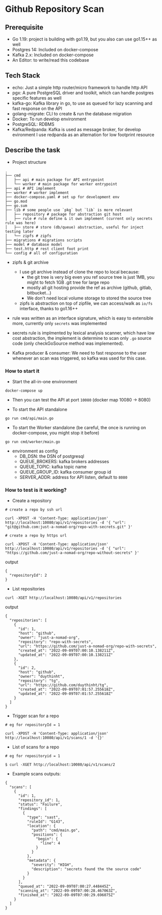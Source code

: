 # Github Repository Scan

## Prerequisite
* Go 1.19: project is building with go1.19, but you also can use go1.15++ as well
* Postgres 14: Included on docker-compose
* Kafka 2.x: Included on docker-compose
* An Editor: to write/read this codebase

## Tech Stack

* echo: Just a simple http router/micro framework to handle http API
* pgx: A pure PostgreSQL driver and toolkit, which can handle postgres specific features as well
* kafka-go: Kafka library in go, to use as queued for lazy scanning and fast response on the API
* golang-migrate: CLI to create & run the database migration 
* Docker: To run develop environment
* PostgreSQL: RDBMS
* Kafka/Redpanda: Kafka is used as message broker, for develop evironment I use redpanda as an alternation for low footprint resource

## Describe the task

* Project structure

```
.
├── cmd
│   ├── api # main package for API entrypoint
│   └── worker # main package for worker entrypoint
├── api # API implement
├── worker # worker implement
├── docker-compose.yaml # set up for development env
├── go.mod
├── go.sum
├── lib # some people use `pkg` but `lib` is more relevant
│   ├── repository # package for abstraction git host
│   ├── rule # rule define & it own implement (current only secrets rule was here)
│   ├── store # store (db/queue) abstraction, useful for inject testing later
│   └── zipfs # zipfs
├── migrations # migrations scripts
├── model # database model
├── test.http # rest client foot print
└── config # all of configuration
```

* zipfs & git archive
    * I use git archive instead of clone the repo to local because:
        * the git tree is very big even you ref source tree is just 1MB, you might to fetch 1GB .git tree for large repo
        * mostly all git hosting provide the ref as archive (github, gitlab, bitbucket...)
        * We don't need local volume storage to stored the source tree
    * zipfs is abstraction on top of zipfile, we can access/walk as `io/fs` interface, thanks to go1.16++
* rule was written as an interface signature, which is easy to extensible more, currently only `secrets` was implemented
* secrets rule is implmented by lexical analysis scanner, which have low cost abstraction, the implement is determine to scan only `.go` source code (only checkGoSource method was implemented).

* Kafka producer & consumer: We need to fast response to the user whenever an scan was triggered, so kafka was used for this case.

### How to start it

* Start the all-in-one environment

```
docker-compose up
```

* Then you can test the API at port `10080` (docker map 10080 -> 8080)

* To start the API standalone

```
go run cmd/api/main.go
```

* To start the Worker standalone (be careful, the once is running on docker-compose, you might stop it before)

```
go run cmd/worker/main.go
```

* environment as config
    * DB_DSN: the DSN of postgresql
    * QUEUE_BROKERS: kafka brokers addresses
    * QUEUE_TOPIC: kafka topic name
    * QUEUE_GROUP_ID: kafka consumer group id
    * SERVER_ADDR: address for API listen, default to `8080`

### How to test is it working?

* Create a repository

```
# create a repo by ssh url

curl -XPOST -H 'Content-Type: application/json' http://localhost:10080/api/v1/repositories -d '{ "url": "git@github.com:just-a-nomad-org/repo-with-secrets.git" }'

# create a repo by https url

curl -XPOST -H 'Content-Type: application/json' http://localhost:10080/api/v1/repositories -d '{ "url": "https://github.com/just-a-nomad-org/repo-without-secrets" }'

```
output
```
{
  "repositoryId": 2
}
```

* List repositories

```
curl -XGET http://localhost:10080/api/v1/repositories
```

output

```
{
  "repositories": [
    {
      "id": 1,
      "host": "github",
      "owner": "just-a-nomad-org",
      "repository": "repo-with-secrets",
      "url": "https://github.com/just-a-nomad-org/repo-with-secrets",
      "created_at": "2022-09-09T07:00:10.138211Z",
      "updated_at": "2022-09-09T07:00:10.138211Z"
    },
    {
      "id": 2,
      "host": "github",
      "owner": "duythinht",
      "repository": "tg",
      "url": "https://github.com/duythinht/tg",
      "created_at": "2022-09-09T07:01:57.255618Z",
      "updated_at": "2022-09-09T07:01:57.255618Z"
    }
  ]
}
```

* Trigger scan for a repo
```
# eg for repositoryId = 1

curl -XPOST -H 'Content-Type: application/json' http://localhost:10080/api/v1/scans/1 -d '{}'
```

* List of scans for a repo

```
# eg for repositoryid = 1

$ curl -XGET http://localhost:10080/api/v1/scans/2

```

* Example scans outputs:

```
{
  "scans": [
    {
      "id": 1,
      "repository_id": 1,
      "status": "Failure",
      "findings": [
        {
          "type": "sast",
          "ruleId": "G143",
          "location": {
            "path": "cmd/main.go",
            "positions": {
              "begin": {
                "line": 4
              }
            }
          },
          "metadata": {
            "severity": "HIGH",
            "description": "secrets found the the source code"
          }
        }
      ],
      "queued_at": "2022-09-09T07:00:27.448445Z",
      "scanning_at": "2022-09-09T07:00:28.467063Z",
      "finished_at": "2022-09-09T07:00:29.696075Z"
    }
  ]
}
```